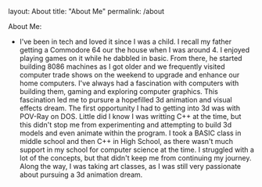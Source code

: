 layout: About
title: "About Me"
permalink: /about

About Me:
- I've been in tech and loved it since I was a child. I recall my father getting a Commodore 64
  our the house when I was around 4. I enjoyed playing games on it while he dabbled in basic. 
  From there, he started building 8086 machines as I got older and we frequently visited 
  computer trade shows on the weekend to upgrade and enhance our home computers. I've always
  had a fascination with computers with building them, gaming and exploring computer graphics.
  This fascination led me to pursure a hopefilled 3d animation and visual effects dream. The
  first opportunity I had to getting into 3d was with POV-Ray on DOS. Little did I know I was
  writting C++ at the time, but this didn't stop me from experimenting and attempting to build
  3d models and even animate within the program. I took a BASIC class in middle school and
  then C++ in High School, as there wasn't much support in my school for computer science at
  the time. I struggled with a lot of the concepts, but that didn't keep me from continuing
  my journey. Along the way, I was taking art classes, as I was still very passionate about
  pursuing a 3d animation dream.

